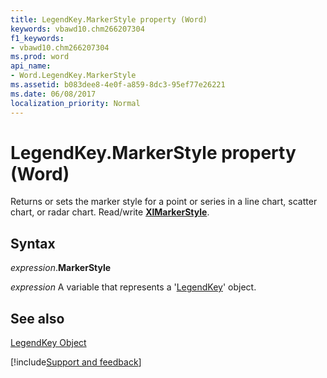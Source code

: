 ```yaml
---
title: LegendKey.MarkerStyle property (Word)
keywords: vbawd10.chm266207304
f1_keywords:
- vbawd10.chm266207304
ms.prod: word
api_name:
- Word.LegendKey.MarkerStyle
ms.assetid: b083dee8-4e0f-a859-8dc3-95ef77e26221
ms.date: 06/08/2017
localization_priority: Normal
---
```



# LegendKey.MarkerStyle property (Word)

Returns or sets the marker style for a point or series in a line chart, scatter chart, or radar chart. Read/write **[XlMarkerStyle](Word.xlmarkerstyle.md)**.


## Syntax

_expression_.**MarkerStyle**

 _expression_ A variable that represents a '[LegendKey](Word.LegendKey.md)' object.



    
## See also


[LegendKey Object](Word.LegendKey.md)

[!include[Support and feedback](~/includes/feedback-boilerplate.md)]